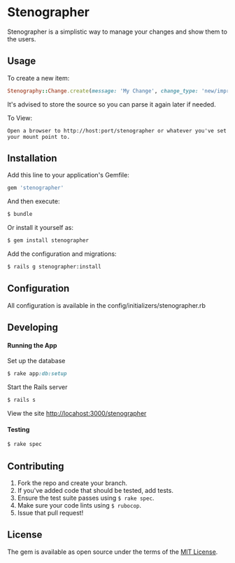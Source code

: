 # Stenographer
Stenographer is a simplistic way to manage your changes and show them to the users.

## Usage
To create a new item:
```ruby
Stenography::Change.create(message: 'My Change', change_type: 'new/improved/fixed', visible: true, environment: 'production', tracker_ids: '#12345', source: '{}')
```
It's advised to store the source so you can parse it again later if needed.

To View:
```
Open a browser to http://host:port/stenographer or whatever you've set your mount point to.
```

## Installation
Add this line to your application's Gemfile:

```ruby
gem 'stenographer'
```

And then execute:
```bash
$ bundle
```

Or install it yourself as:
```bash
$ gem install stenographer
```

Add the configuration and migrations:
```bash
$ rails g stenographer:install
```

## Configuration
All configuration is available in the config/initializers/stenographer.rb

## Developing
#### Running the App
Set up the database

```ruby
$ rake app:db:setup
```

Start the Rails server
```ruby
$ rails s
```

View the site
[http://locahost:3000/stenographer](http://locahost:3000/stenographer)

#### Testing
```ruby
$ rake spec
```

## Contributing
1. Fork the repo and create your branch.
2. If you've added code that should be tested, add tests.
4. Ensure the test suite passes using `$ rake spec`.
5. Make sure your code lints using `$ rubocop`.
6. Issue that pull request!

## License
The gem is available as open source under the terms of the [MIT License](https://opensource.org/licenses/MIT).
